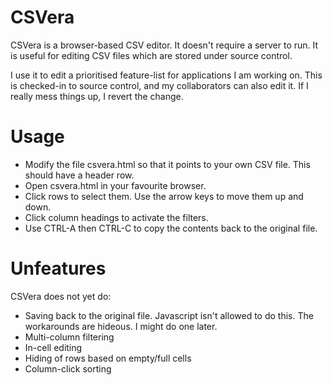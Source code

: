 CSVera
======

CSVera is a browser-based CSV editor. It doesn't require a server to run. It is useful for editing CSV files which are stored under source control.

I use it to edit a prioritised feature-list for applications I am working on. This is checked-in to source control, and my collaborators can also edit it. If I really mess things up, I revert the change.

Usage
=====
* Modify the file csvera.html so that it points to your own CSV file. This should have a header row.
* Open csvera.html in your favourite browser.
* Click rows to select them. Use the arrow keys to move them up and down.
* Click column headings to activate the filters.
* Use CTRL-A then CTRL-C to copy the contents back to the original file.

Unfeatures
=======

CSVera does not yet do:
* Saving back to the original file. Javascript isn't allowed to do this. The workarounds are hideous. I might do one later.
* Multi-column filtering
* In-cell editing
* Hiding of rows based on empty/full cells
* Column-click sorting
